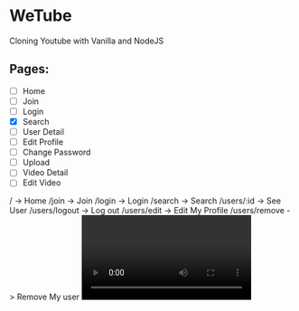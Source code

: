 # WeTube

Cloning Youtube with Vanilla and NodeJS

## Pages:

- [ ] Home
- [ ] Join
- [ ] Login
- [x] Search
- [ ] User Detail
- [ ] Edit Profile
- [ ] Change Password
- [ ] Upload
- [ ] Video Detail
- [ ] Edit Video

<Root Router>
/ -> Home
/join -> Join
/login -> Login
/search -> Search

<User Router>
/users/:id -> See User
/users/logout -> Log out
/users/edit -> Edit My Profile
/users/remove -> Remove My user

<Video Router>
/videos/:id -> Watch Video
/videos/:id/edit -> Edit Video
/videos/:id/delete -> Delete Video
/videos/upload -> Upload Video

/videos/comments -> Comment on a Video
/videos/comments/delete -> Delete a comment of a Video